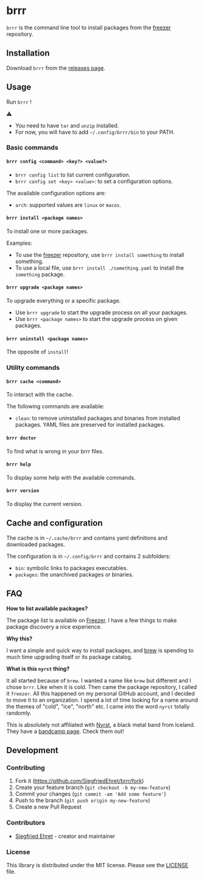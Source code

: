 # brrr

`brrr` is the command line tool to install packages from the [freezer](https://github.com/SiegfriedEhret/freezer) repository.

## Installation

Download `brrr` from the [releases page](https://github.com/SiegfriedEhret/brrr/releases).

## Usage

Run `brrr` !

:warning:

- You need to have `tar` and `unzip` installed.
- For now, you will have to add `~/.config/brrr/bin` to your PATH.

### Basic commands

#### `brrr config <command> <key?> <value?>`

- `brrr config list` to list current configuration.
- `brrr config set <key> <value>`: to set a configuration options.

The available configuration options are:

- `arch`: supported values are `linux` or `macos`. 

#### `brrr install <package names>`

To install one or more packages.

Examples: 

- To use the [freezer](https://github.com/SiegfriedEhret/freezer) repository, use `brrr install something` to install something.
- To use a local file, use `brrr install ./something.yaml` to install the `something` package.

#### `brrr upgrade <package names>`

To upgrade everything or a specific package.

- Use `brrr upgrade` to start the upgrade process on all your packages.
- Use `brrr <package names>` to start the upgrade process on given packages.

#### `brrr uninstall <package names>`

The opposite of `install`!

### Utility commands

#### `brrr cache <command>`

To interact with the cache.

The following commands are available:

- `clean`: to remove uninstalled packages and binaries from installed packages. YAML files are preserved for installed packages.

#### `brrr doctor`

To find what is wrong in your brrr files.

#### `brrr help`

To display some help with the available commands.

#### `brrr version`

To display the current version.

## Cache and configuration

The cache is in `~/.cache/brrr` and contains yaml definitions and downloaded packages.

The configuration is in `~/.config/brrr` and contains 2 subfolders:

- `bin`: symbolic links to packages executables.
- `packages`: the unarchived packages or binaries.

## FAQ

**How to list available packages?**

The package list is available on [Freezer](https://github.com/nyrst/freezer).
I have a few things to make package discovery a nice experience.

**Why this?**

I want a simple and quick way to install packages, and [brew](https://brew.sh/) is spending to much time upgrading itself or its package catalog.

**What is this `nyrst` thing?**

It all started because of `brew`. I wanted a name like `brew` but different and I chose `brrr`. Like when it is cold.
Then came the package repository, I called it `freezer`.
All this happened on my personal GitHub account, and I decided to move it to an organization.
I spend a lot of time looking for a name around the themes of "cold", "ice", "north" etc.
I came into the word `nyrst` totally randomly.

This is absolutely not affiliated with [Nyrst](https://www.youtube.com/watch?v=X7KqqGRe8-I), a black metal band from Iceland. They have a [bandcamp page](https://nyrst.bandcamp.com/). Check them out!

## Development

### Contributing

1. Fork it (<https://github.com/SiegfriedEhret/brrr/fork>)
2. Create your feature branch (`git checkout -b my-new-feature`)
3. Commit your changes (`git commit -am 'Add some feature'`)
4. Push to the branch (`git push origin my-new-feature`)
5. Create a new Pull Request

### Contributors

- [Siegfried Ehret](https://github.com/SiegfriedEhret) - creator and maintainer

### License

This library is distributed under the MIT license. Please see the [LICENSE](./LICENSE) file.